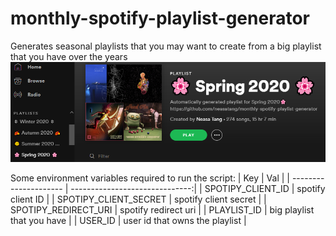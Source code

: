 # monthly-spotify-playlist-generator

Generates seasonal playlists that you may want to create from a big playlist that you have over the years
<img src="image.png" width="=250">

Some environment variables required to run the script:
| Key                   | Val                            | 
| --------------------- | ------------------------------:|
| SPOTIPY_CLIENT_ID     | spotify client ID              |
| SPOTIPY_CLIENT_SECRET | spotify client secret          |
| SPOTIPY_REDIRECT_URI  | spotify redirect uri           |
| PLAYLIST_ID           | big playlist that you have     |
| USER_ID               | user id that owns the playlist |

